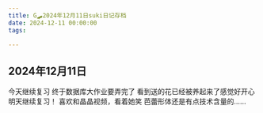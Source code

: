 ```yaml
---
title: G🛹2024年12月11日suki日记存档
date: 2024-12-11 00:00:00
tags:

---
```


## 2024年12月11日

今天继续复习
终于数据库大作业要弄完了
看到送的花已经被养起来了感觉好开心
明天继续复习！
喜欢和晶晶视频，看着她笑
芭蕾形体还是有点技术含量的……
